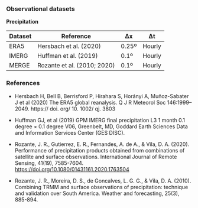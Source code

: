 ### Observational datasets
**Precipitation**

| Dataset | Reference | Δx   | Δt     |
|---------|-----------|------|--------|
| ERA5    | Hersbach et al. (2020) | 0.25º | Hourly |
| IMERG   | Huffman et al. (2019) | 0.1º  | Hourly |
| MERGE   | Rozante et al. (2010; 2020) | 0.1º | Hourly |


### References
* Hersbach H, Bell B, Berrisford P, Hirahara S, Horányi A, Muñoz-Sabater J et al (2020) The ERA5 global
reanalysis. Q J R Meteorol Soc 146:1999–2049. https:// doi. org/ 10. 1002/ qj. 3803

* Huffman GJ, et al (2019) GPM IMERG final precipitation L3 1 month 0.1 degree × 0.1 degree V06, Greenbelt, MD, Goddard Earth Sciences Data and Information Services Center (GES DISC).

* Rozante, J. R., Gutierrez, E. R., Fernandes, A. de A., & Vila, D. A. (2020). Performance of precipitation products obtained from combinations of satellite and surface observations. International Journal of Remote Sensing, 41(19), 7585-7604. https://doi.org/10.1080/01431161.2020.1763504

* Rozante, J. R., Moreira, D. S., de Goncalves, L. G. G., & Vila, D. A. (2010). Combining TRMM and surface observations of precipitation: technique and validation over South America. Weather and forecasting, 25(3), 885-894.
